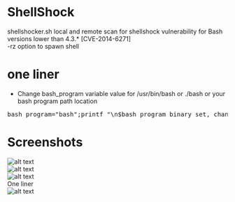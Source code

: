 # ShellShock

shellshocker.sh local and remote scan for shellshock vulnerability for Bash versions lower than 4.3.* [CVE-2014-6271]  
-rz option to spawn shell

# one liner
* Change bash_program variable value for /usr/bin/bash or ./bash or your bash program path location  
<pre>
bash_program="bash";printf "\n$bash_program binary set, change in source code if necesary\n";$bash_program --version | grep version | grep -v Licen;printf "[\e[0;33m*\e[0m] Checking shellshock vulnerability for Bash versions lower than 4.3.*\n";env x='() { :;}; printf "[\e[0;32m+\e[0m] \e[1mShellshock Vulnerability found [ CVE-2014-6271 ]\e[0m\n"' $bash_program -c "printf \"[\e[0;33m\!\e[0m] End, ignore empty\"";
</pre>

# Screenshots

![alt text](https://github.com/0bfxGH0ST/ShellShock/blob/main/screenshots/screenshot01.png)  
![alt text](https://github.com/0bfxGH0ST/ShellShock/blob/main/screenshots/screenshot02.png)  
![alt text](https://github.com/0bfxGH0ST/ShellShock/blob/main/screenshots/screenshot03.png)  
One liner  
![alt text](https://github.com/0bfxGH0ST/ShellShock/blob/main/screenshots/oneliner.png)  


